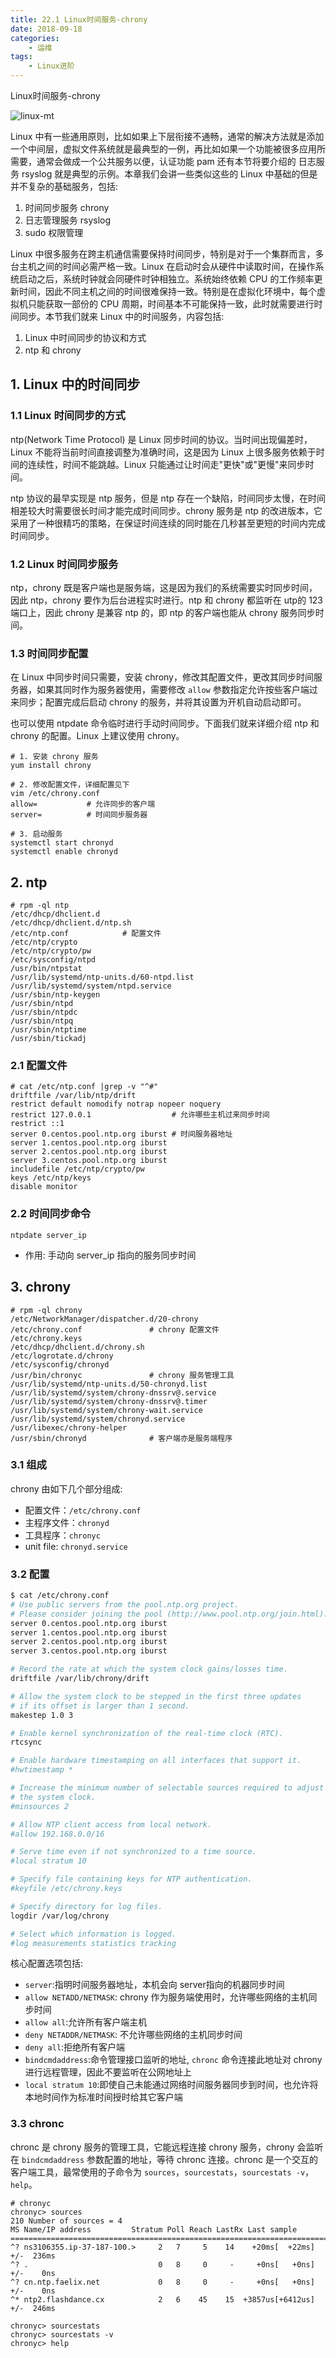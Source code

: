 ```yaml
---
title: 22.1 Linux时间服务-chrony
date: 2018-09-18
categories:
    - 运维
tags:
    - Linux进阶
---
```


Linux时间服务-chrony

![linux-mt](/images/linux_mt/linux_level2.jpg)
<!-- more -->

Linux 中有一些通用原则，比如如果上下层衔接不通畅，通常的解决方法就是添加一个中间层，虚拟文件系统就是最典型的一例，再比如如果一个功能被很多应用所需要，通常会做成一个公共服务以便，认证功能 pam 还有本节将要介绍的 日志服务 rsyslog 就是典型的示例。本章我们会讲一些类似这些的 Linux 中基础的但是并不复杂的基础服务，包括:
1. 时间同步服务 chrony
2. 日志管理服务 rsyslog
3. sudo 权限管理

Linux 中很多服务在跨主机通信需要保持时间同步，特别是对于一个集群而言，多台主机之间的时间必需严格一致。Linux 在启动时会从硬件中读取时间，在操作系统启动之后，系统时钟就会同硬件时钟相独立。系统始终依赖 CPU 的工作频率更新时间，因此不同主机之间的时间很难保持一致。特别是在虚拟化环境中，每个虚拟机只能获取一部份的 CPU 周期，时间基本不可能保持一致，此时就需要进行时间同步。本节我们就来 Linux 中的时间服务，内容包括:
1. Linux 中时间同步的协议和方式
2. ntp 和 chrony

## 1. Linux 中的时间同步
### 1.1 Linux 时间同步的方式
ntp(Network Time Protocol) 是 Linux 同步时间的协议。当时间出现偏差时，Linux 不能将当前时间直接调整为准确时间，这是因为 Linux 上很多服务依赖于时间的连续性，时间不能跳越。Linux 只能通过让时间走"更快"或"更慢"来同步时间。

ntp 协议的最早实现是 ntp 服务，但是 ntp 存在一个缺陷，时间同步太慢，在时间相差较大时需要很长时间才能完成时间同步。chrony 服务是 ntp 的改进版本，它采用了一种很精巧的策略，在保证时间连续的同时能在几秒甚至更短的时间内完成时间同步。

### 1.2 Linux 时间同步服务
ntp，chrony 既是客户端也是服务端，这是因为我们的系统需要实时同步时间，因此 ntp，chrony 要作为后台进程实时进行。ntp 和 chrony 都监听在 utp的 123 端口上，因此 chrony 是兼容 ntp 的，即 ntp 的客户端也能从 chrony 服务同步时间。

### 1.3 时间同步配置
在 Linux 中同步时间只需要，安装 chrony，修改其配置文件，更改其同步时间服务器，如果其同时作为服务器使用，需要修改 `allow` 参数指定允许按些客户端过来同步；配置完成后启动 chrony 的服务，并将其设置为开机自动启动即可。

也可以使用 ntpdate 命令临时进行手动时间同步。下面我们就来详细介绍 ntp 和 chrony 的配置。Linux 上建议使用 chrony。

```
# 1. 安装 chrony 服务
yum install chrony

# 2. 修改配置文件，详细配置见下
vim /etc/chrony.conf
allow=           # 允许同步的客户端
server=          # 时间同步服务器

# 3. 启动服务
systemctl start chronyd
systemctl enable chronyd
```

## 2. ntp
```
# rpm -ql ntp
/etc/dhcp/dhclient.d
/etc/dhcp/dhclient.d/ntp.sh
/etc/ntp.conf            # 配置文件
/etc/ntp/crypto
/etc/ntp/crypto/pw
/etc/sysconfig/ntpd
/usr/bin/ntpstat
/usr/lib/systemd/ntp-units.d/60-ntpd.list
/usr/lib/systemd/system/ntpd.service
/usr/sbin/ntp-keygen
/usr/sbin/ntpd
/usr/sbin/ntpdc
/usr/sbin/ntpq
/usr/sbin/ntptime
/usr/sbin/tickadj
```

### 2.1 配置文件
```
# cat /etc/ntp.conf |grep -v "^#"
driftfile /var/lib/ntp/drift
restrict default nomodify notrap nopeer noquery
restrict 127.0.0.1                  # 允许哪些主机过来同步时间
restrict ::1
server 0.centos.pool.ntp.org iburst # 时间服务器地址
server 1.centos.pool.ntp.org iburst
server 2.centos.pool.ntp.org iburst
server 3.centos.pool.ntp.org iburst
includefile /etc/ntp/crypto/pw
keys /etc/ntp/keys
disable monitor
```

### 2.2 时间同步命令
`ntpdate server_ip`
- 作用: 手动向 server_ip 指向的服务同步时间


## 3. chrony
```
# rpm -ql chrony
/etc/NetworkManager/dispatcher.d/20-chrony
/etc/chrony.conf               # chrony 配置文件
/etc/chrony.keys
/etc/dhcp/dhclient.d/chrony.sh
/etc/logrotate.d/chrony
/etc/sysconfig/chronyd         
/usr/bin/chronyc               # chrony 服务管理工具
/usr/lib/systemd/ntp-units.d/50-chronyd.list
/usr/lib/systemd/system/chrony-dnssrv@.service
/usr/lib/systemd/system/chrony-dnssrv@.timer
/usr/lib/systemd/system/chrony-wait.service
/usr/lib/systemd/system/chronyd.service
/usr/libexec/chrony-helper
/usr/sbin/chronyd              # 客户端亦是服务端程序
```

### 3.1 组成
chrony 由如下几个部分组成:
- 配置文件：`/etc/chrony.conf`
- 主程序文件：`chronyd`
- 工具程序：`chronyc`
- unit file: `chronyd.service`

### 3.2 配置
```bash
$ cat /etc/chrony.conf
# Use public servers from the pool.ntp.org project.
# Please consider joining the pool (http://www.pool.ntp.org/join.html).
server 0.centos.pool.ntp.org iburst
server 1.centos.pool.ntp.org iburst
server 2.centos.pool.ntp.org iburst
server 3.centos.pool.ntp.org iburst

# Record the rate at which the system clock gains/losses time.
driftfile /var/lib/chrony/drift

# Allow the system clock to be stepped in the first three updates
# if its offset is larger than 1 second.
makestep 1.0 3

# Enable kernel synchronization of the real-time clock (RTC).
rtcsync

# Enable hardware timestamping on all interfaces that support it.
#hwtimestamp *

# Increase the minimum number of selectable sources required to adjust
# the system clock.
#minsources 2

# Allow NTP client access from local network.
#allow 192.168.0.0/16

# Serve time even if not synchronized to a time source.
#local stratum 10

# Specify file containing keys for NTP authentication.
#keyfile /etc/chrony.keys

# Specify directory for log files.
logdir /var/log/chrony

# Select which information is logged.
#log measurements statistics tracking
```

核心配置选项包括:
- `server`:指明时间服务器地址，本机会向 server指向的机器同步时间
- `allow NETADD/NETMASK`: chrony 作为服务端使用时，允许哪些网络的主机同步时间
- `allow all`:允许所有客户端主机
- `deny NETADDR/NETMASK`: 不允许哪些网络的主机同步时间
- `deny all`:拒绝所有客户端
- `bindcmdaddress`:命令管理接口监听的地址, `chronc` 命令连接此地址对 chrony进行远程管理，因此不要监听在公网地址上
- `local stratum 10`:即使自己未能通过网络时间服务器同步到时间，也允许将本地时间作为标准时间授时给其它客户端


### 3.3 chronc
chronc 是 chrony 服务的管理工具，它能远程连接 chrony 服务，chrony 会监听在 `bindcmdaddress` 参数配置的地址，等待 chronc 连接。chronc 是一个交互的客户端工具，最常使用的子命令为 `sources`，`sourcestats`，`sourcestats -v`，`help`。

```
# chronyc
chronyc> sources
210 Number of sources = 4
MS Name/IP address         Stratum Poll Reach LastRx Last sample               
===============================================================================
^? ns3106355.ip-37-187-100.>     2   7     5    14    +20ms[  +22ms] +/-  236ms
^? .                             0   8     0     -     +0ns[   +0ns] +/-    0ns
^? cn.ntp.faelix.net             0   8     0     -     +0ns[   +0ns] +/-    0ns
^* ntp2.flashdance.cx            2   6    45    15  +3857us[+6412us] +/-  246ms

chronyc> sourcestats
chronyc> sourcestats -v
chronyc> help
```
